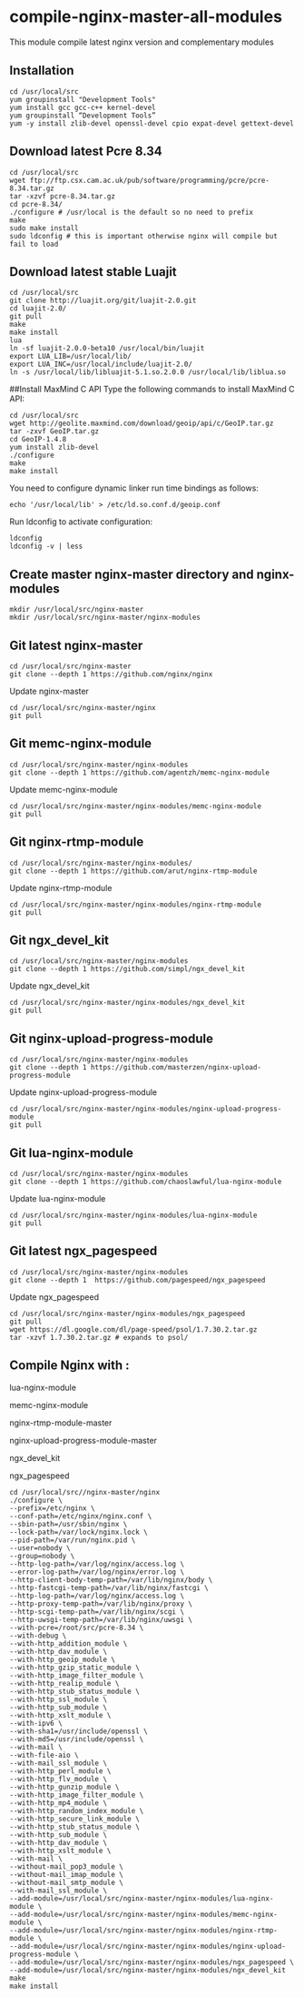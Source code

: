 compile-nginx-master-all-modules
================================

This module compile latest nginx version and complementary modules


## Installation

    cd /usr/local/src
    yum groupinstall "Development Tools"
    yum install gcc gcc-c++ kernel-devel
    yum groupinstall “Development Tools”
    yum -y install zlib-devel openssl-devel cpio expat-devel gettext-devel
    
## Download latest Pcre 8.34

    cd /usr/local/src
    wget ftp://ftp.csx.cam.ac.uk/pub/software/programming/pcre/pcre-8.34.tar.gz
    tar -xzvf pcre-8.34.tar.gz
    cd pcre-8.34/
    ./configure # /usr/local is the default so no need to prefix
    make
    sudo make install
    sudo ldconfig # this is important otherwise nginx will compile but fail to load
    
## Download latest stable Luajit

    cd /usr/local/src
    git clone http://luajit.org/git/luajit-2.0.git
    cd luajit-2.0/
    git pull
    make
    make install
    lua
    ln -sf luajit-2.0.0-beta10 /usr/local/bin/luajit
    export LUA_LIB=/usr/local/lib/
    export LUA_INC=/usr/local/include/luajit-2.0/
    ln -s /usr/local/lib/libluajit-5.1.so.2.0.0 /usr/local/lib/liblua.so
    
##Install MaxMind C API
Type the following commands to install MaxMind C API:

    cd /usr/local/src
    wget http://geolite.maxmind.com/download/geoip/api/c/GeoIP.tar.gz
    tar -zxvf GeoIP.tar.gz
    cd GeoIP-1.4.8
    yum install zlib-devel
    ./configure
    make
    make install

You need to configure dynamic linker run time bindings as follows:

    echo '/usr/local/lib' > /etc/ld.so.conf.d/geoip.conf

Run ldconfig to activate configuration:

    ldconfig
    ldconfig -v | less

## Create master nginx-master directory and nginx-modules

    mkdir /usr/local/src/nginx-master
    mkdir /usr/local/src/nginx-master/nginx-modules
    
## Git latest nginx-master

    cd /usr/local/src/nginx-master
    git clone --depth 1 https://github.com/nginx/nginx
    
Update nginx-master

    cd /usr/local/src/nginx-master/nginx
    git pull

## Git memc-nginx-module

    cd /usr/local/src/nginx-master/nginx-modules
    git clone --depth 1 https://github.com/agentzh/memc-nginx-module
    
Update memc-nginx-module

    cd /usr/local/src/nginx-master/nginx-modules/memc-nginx-module
    git pull

## Git nginx-rtmp-module

    cd /usr/local/src/nginx-master/nginx-modules/
    git clone --depth 1 https://github.com/arut/nginx-rtmp-module
    
Update nginx-rtmp-module

    cd /usr/local/src/nginx-master/nginx-modules/nginx-rtmp-module
    git pull

## Git ngx_devel_kit

    cd /usr/local/src/nginx-master/nginx-modules
    git clone --depth 1 https://github.com/simpl/ngx_devel_kit
    
Update ngx_devel_kit

    cd /usr/local/src/nginx-master/nginx-modules/ngx_devel_kit
    git pull

## Git nginx-upload-progress-module

    cd /usr/local/src/nginx-master/nginx-modules
    git clone --depth 1 https://github.com/masterzen/nginx-upload-progress-module
    
Update nginx-upload-progress-module

    cd /usr/local/src/nginx-master/nginx-modules/nginx-upload-progress-module
    git pull

## Git lua-nginx-module

    cd /usr/local/src/nginx-master/nginx-modules
    git clone --depth 1 https://github.com/chaoslawful/lua-nginx-module
    
Update lua-nginx-module

    cd /usr/local/src/nginx-master/nginx-modules/lua-nginx-module
    git pull
    
## Git latest ngx_pagespeed

    cd /usr/local/src/nginx-master/nginx-modules
    git clone --depth 1  https://github.com/pagespeed/ngx_pagespeed
    
Update ngx_pagespeed

    cd /usr/local/src/nginx-master/nginx-modules/ngx_pagespeed
    git pull
    wget https://dl.google.com/dl/page-speed/psol/1.7.30.2.tar.gz
    tar -xzvf 1.7.30.2.tar.gz # expands to psol/

  
## Compile Nginx with :
lua-nginx-module

memc-nginx-module

nginx-rtmp-module-master

nginx-upload-progress-module-master

ngx_devel_kit

ngx_pagespeed

    cd /usr/local/src//nginx-master/nginx
    ./configure \
    --prefix=/etc/nginx \
    --conf-path=/etc/nginx/nginx.conf \
    --sbin-path=/usr/sbin/nginx \
    --lock-path=/var/lock/nginx.lock \
    --pid-path=/var/run/nginx.pid \
    --user=nobody \
    --group=nobody \
    --http-log-path=/var/log/nginx/access.log \
    --error-log-path=/var/log/nginx/error.log \
    --http-client-body-temp-path=/var/lib/nginx/body \
    --http-fastcgi-temp-path=/var/lib/nginx/fastcgi \
    --http-log-path=/var/log/nginx/access.log \
    --http-proxy-temp-path=/var/lib/nginx/proxy \
    --http-scgi-temp-path=/var/lib/nginx/scgi \
    --http-uwsgi-temp-path=/var/lib/nginx/uwsgi \
    --with-pcre=/root/src/pcre-8.34 \
    --with-debug \
    --with-http_addition_module \
    --with-http_dav_module \
    --with-http_geoip_module \
    --with-http_gzip_static_module \
    --with-http_image_filter_module \
    --with-http_realip_module \
    --with-http_stub_status_module \
    --with-http_ssl_module \
    --with-http_sub_module \
    --with-http_xslt_module \
    --with-ipv6 \
    --with-sha1=/usr/include/openssl \
    --with-md5=/usr/include/openssl \
    --with-mail \
    --with-file-aio \
    --with-mail_ssl_module \
    --with-http_perl_module \
    --with-http_flv_module \
    --with-http_gunzip_module \
    --with-http_image_filter_module \
    --with-http_mp4_module \
    --with-http_random_index_module \
    --with-http_secure_link_module \
    --with-http_stub_status_module \
    --with-http_sub_module \
    --with-http_dav_module \
    --with-http_xslt_module \
    --with-mail \
    --without-mail_pop3_module \
    --without-mail_imap_module \
    --without-mail_smtp_module \
    --with-mail_ssl_module \
    --add-module=/usr/local/src/nginx-master/nginx-modules/lua-nginx-module \
    --add-module=/usr/local/src/nginx-master/nginx-modules/memc-nginx-module \
    --add-module=/usr/local/src/nginx-master/nginx-modules/nginx-rtmp-module \
    --add-module=/usr/local/src/nginx-master/nginx-modules/nginx-upload-progress-module \
    --add-module=/usr/local/src/nginx-master/nginx-modules/ngx_pagespeed \
    --add-module=/usr/local/src/nginx-master/nginx-modules/ngx_devel_kit
    make
    make install
